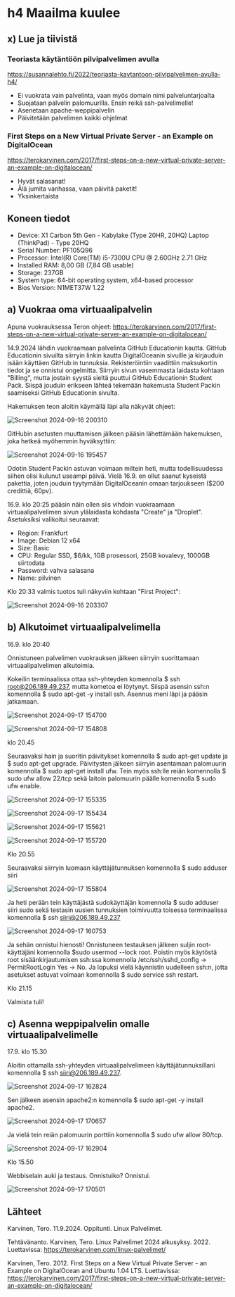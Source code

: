 # h4 Maailma kuulee

## x) Lue ja tiivistä

### Teoriasta käytäntöön pilvipalvelimen avulla

https://susannalehto.fi/2022/teoriasta-kaytantoon-pilvipalvelimen-avulla-h4/

- Ei vuokrata vain palvelinta, vaan myös domain nimi palveluntarjoalta
- Suojataan palvelin palomuurilla. Ensin reikä ssh-palvelimelle!
- Asenetaan apache-weppipalvelin
- Päivitetään palvelimen kaikki ohjelmat

### First Steps on a New Virtual Private Server - an Example on DigitalOcean

https://terokarvinen.com/2017/first-steps-on-a-new-virtual-private-server-an-example-on-digitalocean/

- Hyvät salasanat!
- Älä jumita vanhassa, vaan päivitä paketit!
- Yksinkertaista

## Koneen tiedot
- Device: X1 Carbon 5th Gen - Kabylake (Type 20HR, 20HQ) Laptop (ThinkPad) - Type 20HQ
- Serial Number: PF105Q96
- Processor:	Intel(R) Core(TM) i5-7300U CPU @ 2.60GHz   2.71 GHz
- Installed RAM:	8,00 GB (7,84 GB usable)
- Storage: 237GB
- System type:	64-bit operating system, x64-based processor
- Bios Version: N1MET37W 1.22

## a) Vuokraa oma virtuaalipalvelin

Apuna vuokrauksessa Teron ohjeet: https://terokarvinen.com/2017/first-steps-on-a-new-virtual-private-server-an-example-on-digitalocean/

14.9.2024 lähdin vuokraamaan palvelinta GitHub Educationin kautta. GitHub Educationin sivuilta siirryin linkin kautta DigitalOceanin sivuille ja kirjauduin isään käyttäen GitHub:in tunnuksia. Rekisteröintiin vaadittiin maksukortin tiedot ja se onnistui ongelmitta. Siirryin sivun vasemmasta laidasta kohtaan "Billing", mutta jostain syystä sieltä puuttui GitHub Educationin Student Pack. Siispä jouduin erikseen lähteä tekemään hakemusta Student Packin saamiseksi GitHub Educationin sivulta.

Hakemuksen teon aloitin käymällä läpi alla näkyvät ohjeet:

![Screenshot 2024-09-16 200310](https://github.com/user-attachments/assets/de55bd75-727d-47da-87ae-898984143203)

GitHubin asetusten muuttamisen jälkeen pääsin lähettämään hakemuksen, joka hetkeä myöhemmin hyväksyttiin:

![Screenshot 2024-09-16 195457](https://github.com/user-attachments/assets/a8963d0e-b6bb-4e22-aaf6-ce79598854f5)

Odotin Student Packin astuvan voimaan miltein heti, mutta todellisuudessa siihen olisi kulunut useampi päivä. Vielä 16.9. en ollut saanut kyseistä pakettia, joten jouduin tyytymään DigitalOceanin omaan tarjoukseen ($200 credittiä, 60pv). 

16.9. klo 20:25 pääsin näin ollen siis vihdoin vuokraamaan virtuaalipalvelimen sivun ylälaidasta kohdasta "Create" ja "Droplet". Asetuksiksi valikoitui seuraavat:
- Region: Frankfurt
- Image: Debian 12 x64
- Size: Basic
- CPU: Regular SSD, $6/kk, 1GB prosessori, 25GB kovalevy, 1000GB siirtodata
- Password: vahva salasana
- Name: pilvinen

Klo 20:33 valmis tuotos tuli näkyviin kohtaan "First Project":

![Screenshot 2024-09-16 203307](https://github.com/user-attachments/assets/64a7ebc1-38ba-47ea-ba3d-7baecb062182)

## b) Alkutoimet virtuaalipalvelimella

16.9. klo 20:40

Onnistuneen palvelimen vuokrauksen jälkeen siirryin suorittamaan virtuaalipalvelimen alkutoimia. 

Kokeilin terminaalissa ottaa ssh-yhteyden komennolla $ ssh root@206.189.49.237, mutta kometoa ei löytynyt. Siispä asensin ssh:n komennolla $ sudo apt-get -y install ssh. Asennus meni läpi ja pääsin jatkamaan.

![Screenshot 2024-09-17 154700](https://github.com/user-attachments/assets/e0932c2a-a8b4-4777-a0f9-1d8f011d808c)

![Screenshot 2024-09-17 154808](https://github.com/user-attachments/assets/4c0396ee-333f-48d4-b924-a5a0e9c5bd4e)

klo 20.45

Seuraavaksi hain ja suoritin päivitykset komennolla $ sudo apt-get update ja $ sudo apt-get upgrade. Päivitysten jälkeen siirryin asentamaan palomuurin komennolla $ sudo apt-get install ufw. Tein myös ssh:lle reiän komennolla $ sudo ufw allow 22/tcp sekä laitoin palomuurin päälle komennolla $ sudo ufw enable.

![Screenshot 2024-09-17 155335](https://github.com/user-attachments/assets/b30de742-0e1f-4be8-93f7-236d81ad7779)

![Screenshot 2024-09-17 155434](https://github.com/user-attachments/assets/349269df-ecbd-483a-bc45-fd23890b2975)

![Screenshot 2024-09-17 155621](https://github.com/user-attachments/assets/9e1fc841-e4b4-4387-b3cd-66ef5be35351)

![Screenshot 2024-09-17 155720](https://github.com/user-attachments/assets/8aedbc62-e5b2-43eb-babf-c4a52b354ed0)

Klo 20.55

Seuraavaksi siirryin luomaan käyttäjätunnuksen komennolla $ sudo adduser siiri

![Screenshot 2024-09-17 155804](https://github.com/user-attachments/assets/a8d479fd-3162-4232-8818-b6d919ae25a8)

Ja heti perään tein käyttäjästä sudokäyttäjän komennolla $ sudo adduser siiri sudo sekä testasin uusien tunnuksien toimivuutta toisessa terminaalissa komennolla $ ssh siiri@206.189.49.237

![Screenshot 2024-09-17 160753](https://github.com/user-attachments/assets/a84a5f4d-30b4-4b20-9c40-54e55ae5bad6)

Ja sehän onnistui hienosti! Onnistuneen testauksen jälkeen suljin root-käyttäjäni komennolla $sudo usermod --lock root. Poistin myös käytöstä root sisäänkirjautumisen ssh:ssa komennolla /etc/ssh/sshd_config -> PermitRootLogin Yes -> No. Ja lopuksi vielä käynnistin uudelleen ssh:n, jotta asetukset astuvat voimaan komennolla $ sudo service ssh restart.

Klo 21.15

Valmista tuli!

## c) Asenna weppipalvelin omalle virtuaalipalvelimelle

17.9. klo 15.30

Aloitin ottamalla ssh-yhteyden virtuaalipalvelimeen käyttäjätunnuksillani komennolla $ ssh siiri@206.189.49.237.

![Screenshot 2024-09-17 162824](https://github.com/user-attachments/assets/cad3ea6e-b21e-4bdb-85ce-62802757aa2b)

Sen jälkeen asensin apache2:n komennolla $ sudo apt-get -y install apache2.

![Screenshot 2024-09-17 170657](https://github.com/user-attachments/assets/90e0a473-56d6-40f4-9217-f87771ee0753)

Ja vielä tein reiän palomuurin porttiin komennolla $ sudo ufw allow 80/tcp.

![Screenshot 2024-09-17 162904](https://github.com/user-attachments/assets/121bbf9d-80f2-49af-8bd6-ea8bb97bf48a)

Klo 15.50 

Webbiselain auki ja testaus. Onnistuiko? Onnistui.

![Screenshot 2024-09-17 170501](https://github.com/user-attachments/assets/6b0b2f7d-65be-4f46-83c0-5dd720d7ee7e)

## Lähteet

Karvinen, Tero. 11.9.2024. Oppitunti. Linux Palvelimet. 

Tehtävänanto. Karvinen, Tero. Linux Palvelimet 2024 alkusyksy. 2022. Luettavissa: https://terokarvinen.com/linux-palvelimet/

Karvinen, Tero. 2012. First Steps on a New Virtual Private Server - an Example on DigitalOcean and Ubuntu 1.04 LTS. Luettavissa: https://terokarvinen.com/2017/first-steps-on-a-new-virtual-private-server-an-example-on-digitalocean/

